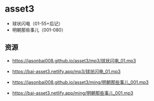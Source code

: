 # asset3

- 球状闪电（01-55+后记）
- 明朝那些事儿（001-080）

## 资源

- https://jasonbai008.github.io/asset3/mp3/球状闪电_01.mp3
- https://bai-asset3.netlify.app/mp3/球状闪电_01.mp3


- https://jasonbai008.github.io/asset3/ming/明朝那些事儿_001.mp3
- https://bai-asset3.netlify.app/ming/明朝那些事儿_001.mp3
